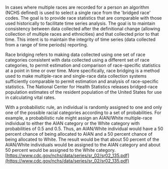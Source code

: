 In cases where multiple races are recorded for a person an algorithm (NCHS defined) is used to select a single race from the 'bridged race' codes. The goal is to provide race statistics that are comparable with those used historically to facilitate time series analysis. The goal is to maintain consistency between data collected after the definitional change (allowing collection of multiple races and ethnicities) and that collected prior to that time. This intent is to maintain the integrity of time series (data collected from a range of time periods) reporting.

Race bridging refers to making data collected using one set of race categories consistent with data collected using a different set of race categories, to permit estimation and comparison of race-specific statistics at a point in time or over time. More specifically, race bridging is a method used to make multiple-race and single-race data collection systems sufficiently comparable to permit estimation and analysis of race-specific statistics. The National Center for Health Statistics releases bridged-race population estimates of the resident population of the United States for use in calculating vital rates.

With a probabilistic rule, an individual is randomly assigned to one and only one of the possible racial categories according to a set of probabilities. For example, a probabilistic rule might assign an AIAN/White multiple-race individual to either the AIAN category or the White category with probabilities of 0.5 and 0.5. Thus, an AIAN/White individual would have a 50 percent chance of being allocated to AIAN and a 50 percent chance of being allocated to White. The result would be that about 50 percent of the AIAN/White individuals would be assigned to the AIAN category and about 50 percent would be assigned to the White category. [https://www.cdc.gov/nchs/data/series/sr_02/sr02_135.pdf](https://www.cdc.gov/nchs/data/series/sr_02/sr02_135.pdf)